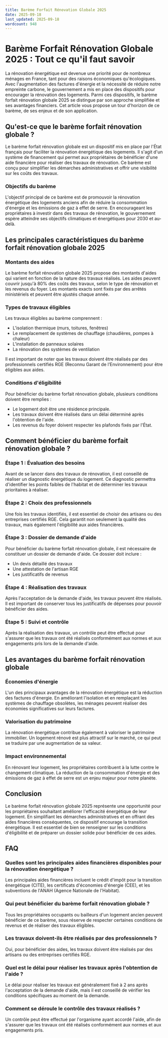 ```yaml
---
title: Barème Forfait Rénovation Globale 2025
date: 2025-09-18
last_updated: 2025-09-18
wordcount: 948
---
```


# Barème Forfait Rénovation Globale 2025 : Tout ce qu'il faut savoir

La rénovation énergétique est devenue une priorité pour de nombreux ménages en France, tant pour des raisons économiques qu'écologiques. Avec l'augmentation des factures d'énergie et la nécessité de réduire notre empreinte carbone, le gouvernement a mis en place des dispositifs pour encourager la rénovation des logements. Parmi ces dispositifs, le barème forfait rénovation globale 2025 se distingue par son approche simplifiée et ses avantages financiers. Cet article vous propose un tour d'horizon de ce barème, de ses enjeux et de son application.

## Qu'est-ce que le barème forfait rénovation globale ?

Le barème forfait rénovation globale est un dispositif mis en place par l'État français pour faciliter la rénovation énergétique des logements. Il s'agit d'un système de financement qui permet aux propriétaires de bénéficier d'une aide financière pour réaliser des travaux de rénovation. Ce barème est conçu pour simplifier les démarches administratives et offrir une visibilité sur les coûts des travaux.

### Objectifs du barème

L'objectif principal de ce barème est de promouvoir la rénovation énergétique des logements anciens afin de réduire la consommation d'énergie et les émissions de gaz à effet de serre. En encourageant les propriétaires à investir dans des travaux de rénovation, le gouvernement espère atteindre ses objectifs climatiques et énergétiques pour 2030 et au-delà.

## Les principales caractéristiques du barème forfait rénovation globale 2025

### Montants des aides

Le barème forfait rénovation globale 2025 propose des montants d'aides qui varient en fonction de la nature des travaux réalisés. Les aides peuvent couvrir jusqu'à 80% des coûts des travaux, selon le type de rénovation et les revenus du foyer. Les montants exacts sont fixés par des arrêtés ministériels et peuvent être ajustés chaque année.

### Types de travaux éligibles

Les travaux éligibles au barème comprennent :

- L'isolation thermique (murs, toitures, fenêtres)
- Le remplacement de systèmes de chauffage (chaudières, pompes à chaleur)
- L'installation de panneaux solaires
- La rénovation des systèmes de ventilation

Il est important de noter que les travaux doivent être réalisés par des professionnels certifiés RGE (Reconnu Garant de l’Environnement) pour être éligibles aux aides.

### Conditions d'éligibilité

Pour bénéficier du barème forfait rénovation globale, plusieurs conditions doivent être remplies :

- Le logement doit être une résidence principale.
- Les travaux doivent être réalisés dans un délai déterminé après l'obtention de l'aide.
- Les revenus du foyer doivent respecter les plafonds fixés par l'État.

## Comment bénéficier du barème forfait rénovation globale ?

### Étape 1 : Évaluation des besoins

Avant de se lancer dans des travaux de rénovation, il est conseillé de réaliser un diagnostic énergétique du logement. Ce diagnostic permettra d'identifier les points faibles de l'habitat et de déterminer les travaux prioritaires à réaliser.

### Étape 2 : Choix des professionnels

Une fois les travaux identifiés, il est essentiel de choisir des artisans ou des entreprises certifiés RGE. Cela garantit non seulement la qualité des travaux, mais également l'éligibilité aux aides financières.

### Étape 3 : Dossier de demande d'aide

Pour bénéficier du barème forfait rénovation globale, il est nécessaire de constituer un dossier de demande d'aide. Ce dossier doit inclure :

- Un devis détaillé des travaux
- Une attestation de l'artisan RGE
- Les justificatifs de revenus

### Étape 4 : Réalisation des travaux

Après l'acceptation de la demande d'aide, les travaux peuvent être réalisés. Il est important de conserver tous les justificatifs de dépenses pour pouvoir bénéficier des aides.

### Étape 5 : Suivi et contrôle

Après la réalisation des travaux, un contrôle peut être effectué pour s'assurer que les travaux ont été réalisés conformément aux normes et aux engagements pris lors de la demande d'aide.

## Les avantages du barème forfait rénovation globale

### Économies d'énergie

L'un des principaux avantages de la rénovation énergétique est la réduction des factures d'énergie. En améliorant l'isolation et en remplaçant les systèmes de chauffage obsolètes, les ménages peuvent réaliser des économies significatives sur leurs factures.

### Valorisation du patrimoine

La rénovation énergétique contribue également à valoriser le patrimoine immobilier. Un logement rénové est plus attractif sur le marché, ce qui peut se traduire par une augmentation de sa valeur.

### Impact environnemental

En rénovant leur logement, les propriétaires contribuent à la lutte contre le changement climatique. La réduction de la consommation d'énergie et des émissions de gaz à effet de serre est un enjeu majeur pour notre planète.

## Conclusion

Le barème forfait rénovation globale 2025 représente une opportunité pour les propriétaires souhaitant améliorer l'efficacité énergétique de leur logement. En simplifiant les démarches administratives et en offrant des aides financières conséquentes, ce dispositif encourage la transition énergétique. Il est essentiel de bien se renseigner sur les conditions d'éligibilité et de préparer un dossier solide pour bénéficier de ces aides.

## FAQ

### Quelles sont les principales aides financières disponibles pour la rénovation énergétique ?

Les principales aides financières incluent le crédit d'impôt pour la transition énergétique (CITE), les certificats d'économies d'énergie (CEE), et les subventions de l'ANAH (Agence Nationale de l'Habitat).

### Qui peut bénéficier du barème forfait rénovation globale ?

Tous les propriétaires occupants ou bailleurs d'un logement ancien peuvent bénéficier de ce barème, sous réserve de respecter certaines conditions de revenus et de réaliser des travaux éligibles.

### Les travaux doivent-ils être réalisés par des professionnels ?

Oui, pour bénéficier des aides, les travaux doivent être réalisés par des artisans ou des entreprises certifiés RGE.

### Quel est le délai pour réaliser les travaux après l'obtention de l'aide ?

Le délai pour réaliser les travaux est généralement fixé à 2 ans après l'acceptation de la demande d'aide, mais il est conseillé de vérifier les conditions spécifiques au moment de la demande.

### Comment se déroule le contrôle des travaux réalisés ?

Un contrôle peut être effectué par l'organisme ayant accordé l'aide, afin de s'assurer que les travaux ont été réalisés conformément aux normes et aux engagements pris.